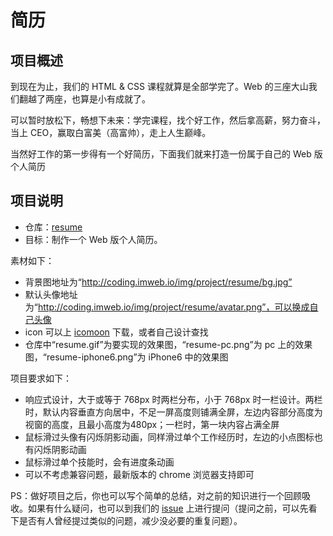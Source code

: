 # 简历

## 项目概述

到现在为止，我们的 HTML & CSS 课程就算是全部学完了。Web 的三座大山我们翻越了两座，也算是小有成就了。

可以暂时放松下，畅想下未来：学完课程，找个好工作，然后拿高薪，努力奋斗，当上 CEO，赢取白富美（高富帅），走上人生巅峰。

当然好工作的第一步得有一个好简历，下面我们就来打造一份属于自己的 Web 版个人简历

## 项目说明

- 仓库：[resume](http://git.imweb.io/imweb-teacher/resume)
- 目标：制作一个 Web 版个人简历。

素材如下：

- 背景图地址为“http://coding.imweb.io/img/project/resume/bg.jpg”
- 默认头像地址为“http://coding.imweb.io/img/project/resume/avatar.png”，可以换成自己头像
- icon 可以上 [icomoon](https://icomoon.io/app/#/select) 下载，或者自己设计查找
- 仓库中“resume.gif”为要实现的效果图，“resume-pc.png”为 pc 上的效果图，“resume-iphone6.png”为 iPhone6 中的效果图

项目要求如下：

- 响应式设计，大于或等于 768px 时两栏分布，小于 768px 时一栏设计。两栏时，默认内容垂直方向居中，不足一屏高度则铺满全屏，左边内容部分高度为视窗的高度，且最小高度为480px；一栏时，第一块内容占满全屏
- 鼠标滑过头像有闪烁阴影动画，同样滑过单个工作经历时，左边的小点图标也有闪烁阴影动画
- 鼠标滑过单个技能时，会有进度条动画
- 可以不考虑兼容问题，最新版本的 chrome 浏览器支持即可

PS：做好项目之后，你也可以写个简单的总结，对之前的知识进行一个回顾吸收。如果有什么疑问，也可以到我们的 [issue](http://git.imweb.io/imweb-teacher/resume/issues) 上进行提问（提问之前，可以先看下是否有人曾经提过类似的问题，减少没必要的重复问题）。